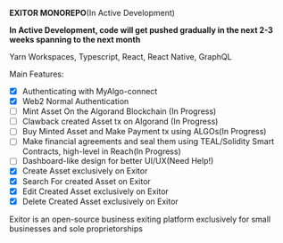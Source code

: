 
__EXITOR MONOREPO__(In Active Development)

**In Active Development, code will get pushed gradually in the next 2-3 weeks spanning to the next month**

Yarn Workspaces, Typescript, React, React Native, GraphQL

Main Features:

- [X] Authenticating with MyAlgo-connect
- [X] Web2 Normal Authentication
- [ ] Mint Asset On the Algorand Blockchain (In Progress)
- [ ] Clawback created Asset tx on Algorand (In Progress)
- [ ] Buy Minted Asset and Make Payment tx using ALGOs(In Progress) 
- [ ] Make financial agreements and seal them using TEAL/Solidity Smart Contracts, high-level in Reach(In Progress)
- [ ] Dashboard-like design for better UI/UX(Need Help!)
- [X] Create Asset exclusively on Exitor
- [X] Search For created Asset on Exitor
- [X] Edit Created Asset exclusively on Exitor
- [X] Delete Created Asset exclusively on Exitor 

Exitor is an open-source business exiting platform exclusively for small businesses and sole proprietorships

